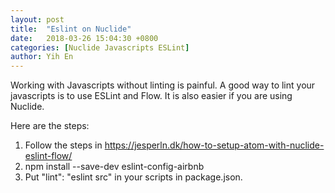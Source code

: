 ```yaml
---
layout: post
title:  "Eslint on Nuclide"
date:   2018-03-26 15:04:30 +0800
categories: [Nuclide Javascripts ESLint]
author: Yih En
---
```


Working with Javascripts without linting is painful. A good way to lint your javascripts is to use ESLint and Flow. It is also easier if you are using Nuclide.

Here are the steps:
1. Follow the steps in https://jesperln.dk/how-to-setup-atom-with-nuclide-eslint-flow/
2. npm install --save-dev eslint-config-airbnb
3. Put "lint": "eslint src" in your scripts in package.json.
